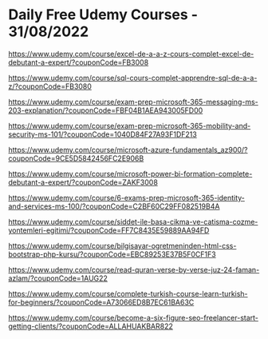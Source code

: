 # Daily Free Udemy Courses - 31/08/2022

https://www.udemy.com/course/excel-de-a-a-z-cours-complet-excel-de-debutant-a-expert/?couponCode=FB3008
https://www.udemy.com/course/sql-cours-complet-apprendre-sql-de-a-a-z/?couponCode=FB3080
https://www.udemy.com/course/exam-prep-microsoft-365-messaging-ms-203-explanation/?couponCode=FBF04B1AEA943005FD00
https://www.udemy.com/course/exam-prep-microsoft-365-mobility-and-security-ms-101/?couponCode=1040D84F27A93F1DF213
https://www.udemy.com/course/microsoft-azure-fundamentals_az900/?couponCode=9CE5D5842456FC2E906B
https://www.udemy.com/course/microsoft-power-bi-formation-complete-debutant-a-expert/?couponCode=ZAKF3008
https://www.udemy.com/course/6-exams-prep-microsoft-365-identity-and-services-ms-100/?couponCode=C2BF60C29FF082519B4A
https://www.udemy.com/course/siddet-ile-basa-cikma-ve-catisma-cozme-yontemleri-egitimi/?couponCode=FF7C8435E59889AA94FD
https://www.udemy.com/course/bilgisayar-ogretmeninden-html-css-bootstrap-php-kursu/?couponCode=EBC89253E37B5F0CF1F3
https://www.udemy.com/course/read-quran-verse-by-verse-juz-24-faman-azlam/?couponCode=1AUG22
https://www.udemy.com/course/complete-turkish-course-learn-turkish-for-beginners/?couponCode=A73066ED8B7EC61BA63C
https://www.udemy.com/course/become-a-six-figure-seo-freelancer-start-getting-clients/?couponCode=ALLAHUAKBAR822

